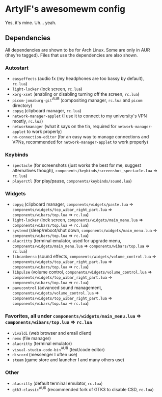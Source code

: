 # ArtyIF's awesomewm config

Yes, it's mine. Uh... yeah.

## Dependencies

All dependencies are shown to be for Arch Linux. Some are only in AUR (they're tagged).
Files that use the dependencies are also shown.

### Autostart
- `easyeffects` (audio fx (my headphones are too bassy by default), `rc.lua`)
- `light-locker` (lock screen, `rc.lua`)
- `xorg-xset` (enabling or disabling turning off the screen, `rc.lua`)
- `picom-jonaburg-git`<sup>AUR</sup> (compositing manager, `rc.lua` and `picom` directory)
- `copyq` (clipboard manager, `rc.lua`)
- `network-manager-applet` (I use it to connect to my university's VPN mostly, `rc.lua`)
- `networkmanager` (what it says on the tin, required for `network-manager-applet` to work properly)
- `nm-connection-editor` (for an easy way to manage connections and VPNs, recommended for `network-manager-applet` to work properly)

### Keybinds
- `spectacle` (for screenshots (just works the best for me, suggest alternatives though), `components/keybinds/screenshot_spectacle.lua` => `rc.lua`)
- `playerctl` (for play/pause, `components/keybinds/sound.lua`)

### Widgets
- `copyq` (clipboard manager, `components/widgets/paste.lua` => `components/widgets/top_wibar_right_part.lua` => `components/wibars/top.lua` => `rc.lua`)
- `light-locker` (lock screen, `components/widgets/main_menu.lua` => `components/wibars/top.lua` => `rc.lua`)
- `systemd` (sleep/reboot/shut down, `components/widgets/main_menu.lua` => `components/wibars/top.lua` => `rc.lua`)
- `alacritty` (terminal emulator, used for upgrade menu, `components/widgets/main_menu.lua` => `components/wibars/top.lua` => `rc.lua`)
- `libcanberra` (sound effects, `components/widgets/volume_control.lua` => `components/widgets/top_wibar_right_part.lua` => `components/wibars/top.lua` => `rc.lua`)
- `libpulse` (volume control, `components/widgets/volume_control.lua` => `components/widgets/top_wibar_right_part.lua` => `components/wibars/top.lua` => `rc.lua`)
- `pavucontrol` (advanced sound management, `components/widgets/volume_control.lua` => `components/widgets/top_wibar_right_part.lua` => `components/wibars/top.lua` => `rc.lua`)

### Favorites, all under `components/widgets/main_menu.lua` => `components/wibars/top.lua` => `rc.lua`
- `vivaldi` (web browser and email client)
- `nemo` (file manager)
- `alacritty` (terminal emulator)
- `visual-studio-code-bin`<sup>AUR</sup> (text/code editor)
- `discord` (messenger I often use)
- `steam` (game store and launcher I and many others use)

### Other
- `alacritty` (default terminal emulator, `rc.lua`)
- `gtk3-classic`<sup>AUR</sup> (recommended fork of GTK3 to disable CSD, `rc.lua`)